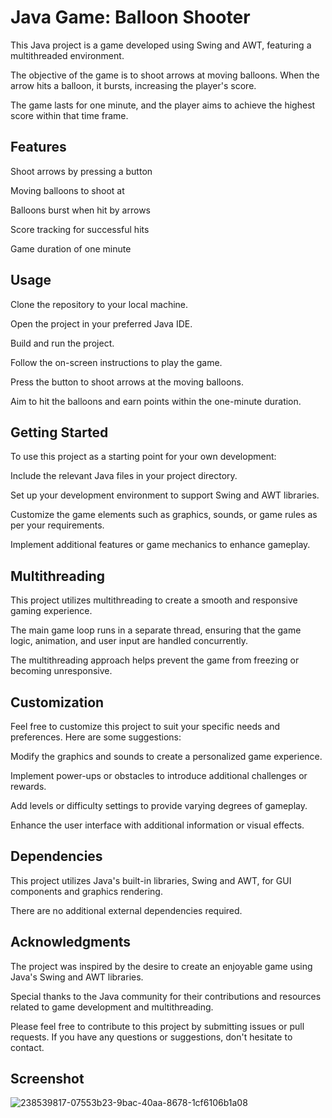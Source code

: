 # Java Game: Balloon Shooter
This Java project is a game developed using Swing and AWT, featuring a multithreaded environment.

The objective of the game is to shoot arrows at moving balloons. When the arrow hits a balloon, it bursts, increasing the player's score.

The game lasts for one minute, and the player aims to achieve the highest score within that time frame.

## Features
Shoot arrows by pressing a button

Moving balloons to shoot at

Balloons burst when hit by arrows

Score tracking for successful hits

Game duration of one minute
## Usage
Clone the repository to your local machine.

Open the project in your preferred Java IDE.

Build and run the project.

Follow the on-screen instructions to play the game.

Press the button to shoot arrows at the moving balloons.

Aim to hit the balloons and earn points within the one-minute duration.

## Getting Started
To use this project as a starting point for your own development:

Include the relevant Java files in your project directory.

Set up your development environment to support Swing and AWT libraries.

Customize the game elements such as graphics, sounds, or game rules as per your requirements.

Implement additional features or game mechanics to enhance gameplay.
## Multithreading
This project utilizes multithreading to create a smooth and responsive gaming experience. 

The main game loop runs in a separate thread, ensuring that the game logic, animation, and user input are handled concurrently.

The multithreading approach helps prevent the game from freezing or becoming unresponsive.

## Customization
Feel free to customize this project to suit your specific needs and preferences. Here are some suggestions:

Modify the graphics and sounds to create a personalized game experience.

Implement power-ups or obstacles to introduce additional challenges or rewards.

Add levels or difficulty settings to provide varying degrees of gameplay.

Enhance the user interface with additional information or visual effects.

## Dependencies
This project utilizes Java's built-in libraries, Swing and AWT, for GUI components and graphics rendering.

There are no additional external dependencies required.

## Acknowledgments
The project was inspired by the desire to create an enjoyable game using Java's Swing and AWT libraries.

Special thanks to the Java community for their contributions and resources related to game development and multithreading.

Please feel free to contribute to this project by submitting issues or pull requests. If you have any questions or suggestions, don't hesitate to contact.

## Screenshot
![238539817-07553b23-9bac-40aa-8678-1cf6106b1a08](https://github.com/mateen27/CodeCraft/assets/136830885/d2534588-ae50-4d4b-9bfb-39baadd819c1)
